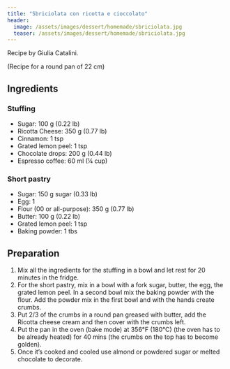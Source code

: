```yaml
---
title: "Sbriciolata con ricotta e cioccolato"
header:
  image: /assets/images/dessert/homemade/sbriciolata.jpg
  teaser: /assets/images/dessert/homemade/sbriciolata.jpg
---
```


Recipe by Giulia Catalini.

(Recipe for a round pan of 22 cm)

## Ingredients

### Stuffing
* Sugar: 100 g (0.22 lb)
* Ricotta Cheese: 350 g (0.77 lb)
* Cinnamon: 1 tsp
* Grated lemon peel: 1 tsp
* Chocolate drops: 200 g (0.44 lb)
* Espresso coffee: 60 ml (¼ cup)

### Short pastry
* Sugar: 150 g sugar (0.33 lb)
* Egg: 1
* Flour (00 or all-purpose): 350 g (0.77 lb)
* Butter: 100 g (0.22 lb)
* Grated lemon peel: 1 tsp
* Baking powder: 1 tbs

## Preparation
1. Mix all the ingredients for the stuffing in a bowl and let rest for 20 minutes in the fridge.
2. For the short pastry, mix in a bowl with a fork sugar, butter, the egg, the grated lemon peel. In a second bowl mix the baking powder with the flour. Add the powder mix in the first bowl and with the hands create crumbs.
3. Put 2/3 of the crumbs in a round pan greased with butter, add the Ricotta cheese cream and then cover with the crumbs left.
4. Put the pan in the oven (bake mode) at 356°F (180°C) (the oven has to be already heated) for 40 mins (the crumbs on the top has to become golden).
5. Once it’s cooked and cooled use almond or powdered sugar or melted chocolate to decorate.

